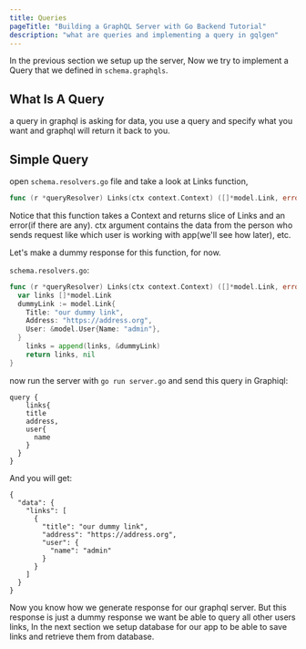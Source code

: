 ```yaml
---
title: Queries
pageTitle: "Building a GraphQL Server with Go Backend Tutorial"
description: "what are queries and implementing a query in gqlgen"
---
```


In the previous section we setup up the server, Now we try to implement a Query that we defined in `schema.graphqls`.

## What Is A Query <a name="what-is-a-query"></a>
a query in graphql is asking for data, you use a query and specify what you want and graphql will return it back to you.

## Simple Query <a name="simple-query"></a>

<Instruction>

open `schema.resolvers.go` file and take a look at Links function,
```go
func (r *queryResolver) Links(ctx context.Context) ([]*model.Link, error) {
```

</Instruction>

Notice that this function takes a Context and returns slice of Links and an error(if there are any).
ctx argument contains the data from the person who sends request like which user is working with app(we'll see how later), etc.

Let's make a dummy response for this function, for now.

<Instruction>

`schema.resolvers.go`:
```go
func (r *queryResolver) Links(ctx context.Context) ([]*model.Link, error) {
  var links []*model.Link
  dummyLink := model.Link{
    Title: "our dummy link",
    Address: "https://address.org",
    User: &model.User{Name: "admin"},
  }
	links = append(links, &dummyLink)
	return links, nil
}
```

</Instruction>

now run the server with `go run server.go` and send this query in Graphiql:
```
query {
	links{
    title
    address,
    user{
      name
    }
  }
}
```
And you will get:
```
{
  "data": {
    "links": [
      {
        "title": "our dummy link",
        "address": "https://address.org",
        "user": {
          "name": "admin"
        }
      }
    ]
  }
}
```
Now you know how we generate response for our graphql server. But this response is just a dummy response we want be able to query all other users links, In the next section we setup database for our app to be able to save links and retrieve them from database.
